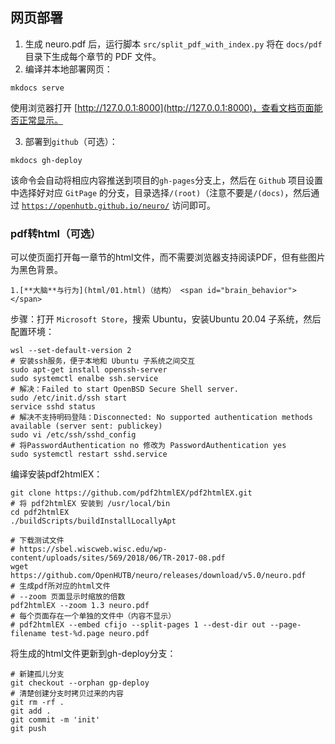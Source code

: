 ## 网页部署
1. 生成 neuro.pdf 后，运行脚本 `src/split_pdf_with_index.py` 将在 `docs/pdf`目录下生成每个章节的 PDF 文件。
2. 编译并本地部署网页：
```shell
mkdocs serve 
```
使用浏览器打开 [http://127.0.0.1:8000](http://127.0.0.1:8000)，查看文档页面能否正常显示。

3. 部署到`github`（可选）：
```shell
mkdocs gh-deploy
```
该命令会自动将相应内容推送到项目的`gh-pages`分支上，然后在 `Github` 项目设置中选择好对应 `GitPage` 的分支，目录选择`/(root)`（注意不要是`/(docs)`，然后通过 [`https://openhutb.github.io/neuro/`](https://openhutb.github.io/neuro/) 访问即可。



### pdf转html（可选）
可以使页面打开每一章节的html文件，而不需要浏览器支持阅读PDF，但有些图片为黑色背景。
```text
1.[**大脑**与行为](html/01.html)（结构） <span id="brain_behavior"></span>
```
步骤：打开 `Microsoft Store`，搜索 Ubuntu，安装Ubuntu 20.04 子系统，然后配置环境：
```shell
wsl --set-default-version 2
# 安装ssh服务，便于本地和 Ubuntu 子系统之间交互
sudo apt-get install openssh-server
sudo systemctl enalbe ssh.service
# 解决：Failed to start OpenBSD Secure Shell server.
sudo /etc/init.d/ssh start
service sshd status
# 解决不支持明码登陆：Disconnected: No supported authentication methods available (server sent: publickey)
sudo vi /etc/ssh/sshd_config
# 将PasswordAuthentication no 修改为 PasswordAuthentication yes
sudo systemctl restart sshd.service
```


编译安装pdf2htmlEX：
```shell
git clone https://github.com/pdf2htmlEX/pdf2htmlEX.git
# 将 pdf2htmlEX 安装到 /usr/local/bin
cd pdf2htmlEX
./buildScripts/buildInstallLocallyApt

# 下载测试文件
# https://sbel.wiscweb.wisc.edu/wp-content/uploads/sites/569/2018/06/TR-2017-08.pdf
wget https://github.com/OpenHUTB/neuro/releases/download/v5.0/neuro.pdf
# 生成pdf所对应的html文件
# --zoom 页面显示时缩放的倍数
pdf2htmlEX --zoom 1.3 neuro.pdf
# 每个页面存在一个单独的文件中（内容不显示）
# pdf2htmlEX --embed cfijo --split-pages 1 --dest-dir out --page-filename test-%d.page neuro.pdf
```

将生成的html文件更新到gh-deploy分支：
```shell
# 新建孤儿分支
git checkout --orphan gp-deploy
# 清楚创建分支时拷贝过来的内容
git rm -rf .
git add .
git commit -m 'init'
git push
```
